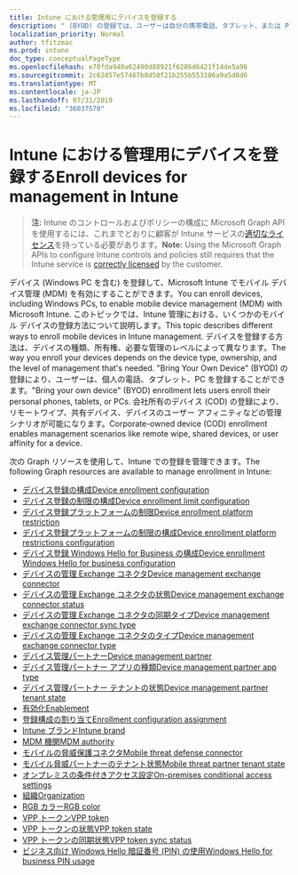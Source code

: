 ```yaml
---
title: Intune における管理用にデバイスを登録する
description: " (BYOD) の登録では、ユーザーは自分の携帯電話、タブレット、または Pc を登録できます。 会社所有のデバイス (COD) の登録により、リモートワイプ、共有デバイス、デバイスのユーザー アフィニティなどの管理シナリオが可能になります。"
localization_priority: Normal
author: tfitzmac
ms.prod: intune
doc_type: conceptualPageType
ms.openlocfilehash: e78fda940a62490d88921f6286d6421f14de5a96
ms.sourcegitcommit: 2c62457e57467b8d50f21b255b553106a9a5d8d6
ms.translationtype: MT
ms.contentlocale: ja-JP
ms.lasthandoff: 07/31/2019
ms.locfileid: "36037570"
---
```

# <a name="enroll-devices-for-management-in-intune"></a><span data-ttu-id="59b91-104">Intune における管理用にデバイスを登録する</span><span class="sxs-lookup"><span data-stu-id="59b91-104">Enroll devices for management in Intune</span></span>

> <span data-ttu-id="59b91-105">**注:** Intune のコントロールおよびポリシーの構成に Microsoft Graph API を使用するには、これまでどおりに顧客が Intune サービスの[適切なライセンス](https://www.microsoft.com/en-us/cloud-platform/microsoft-intune-pricing)を持っている必要があります。</span><span class="sxs-lookup"><span data-stu-id="59b91-105">**Note:** Using the Microsoft Graph APIs to configure Intune controls and policies still requires that the Intune service is [correctly licensed](https://www.microsoft.com/en-us/cloud-platform/microsoft-intune-pricing) by the customer.</span></span>

<span data-ttu-id="59b91-106">デバイス (Windows PC を含む) を登録して、Microsoft Intune でモバイル デバイス管理 (MDM) を有効にすることができます。</span><span class="sxs-lookup"><span data-stu-id="59b91-106">You can enroll devices, including Windows PCs, to enable mobile device management (MDM) with Microsoft Intune.</span></span> <span data-ttu-id="59b91-107">このトピックでは、Intune 管理における、いくつかのモバイル デバイスの登録方法について説明します。</span><span class="sxs-lookup"><span data-stu-id="59b91-107">This topic describes different ways to enroll mobile devices in Intune management.</span></span> <span data-ttu-id="59b91-108">デバイスを登録する方法は、デバイスの種類、所有権、必要な管理のレベルによって異なります。</span><span class="sxs-lookup"><span data-stu-id="59b91-108">The way you enroll your devices depends on the device type, ownership, and the level of management that's needed.</span></span> <span data-ttu-id="59b91-109">"Bring Your Own Device" (BYOD) の登録により、ユーザーは、個人の電話、タブレット、PC を登録することができます。</span><span class="sxs-lookup"><span data-stu-id="59b91-109">"Bring your own device" (BYOD) enrollment lets users enroll their personal phones, tablets, or PCs.</span></span> <span data-ttu-id="59b91-110">会社所有のデバイス (COD) の登録により、リモートワイプ、共有デバイス、デバイスのユーザー アフィニティなどの管理シナリオが可能になります。</span><span class="sxs-lookup"><span data-stu-id="59b91-110">Corporate-owned device (COD) enrollment enables management scenarios like remote wipe, shared devices, or user affinity for a device.</span></span>

<span data-ttu-id="59b91-111">次の Graph リソースを使用して、Intune での登録を管理できます。</span><span class="sxs-lookup"><span data-stu-id="59b91-111">The following Graph resources are available to manage enrollment in Intune:</span></span>  

- [<span data-ttu-id="59b91-112">デバイス登録の構成</span><span class="sxs-lookup"><span data-stu-id="59b91-112">Device enrollment configuration</span></span>](intune-onboarding-deviceenrollmentconfiguration.md)
- [<span data-ttu-id="59b91-113">デバイス登録の制限の構成</span><span class="sxs-lookup"><span data-stu-id="59b91-113">Device enrollment limit configuration</span></span>](intune-onboarding-deviceenrollmentlimitconfiguration.md)
- [<span data-ttu-id="59b91-114">デバイス登録プラットフォームの制限</span><span class="sxs-lookup"><span data-stu-id="59b91-114">Device enrollment platform restriction</span></span>](intune-onboarding-deviceenrollmentplatformrestriction.md)
- [<span data-ttu-id="59b91-115">デバイス登録プラットフォームの制限の構成</span><span class="sxs-lookup"><span data-stu-id="59b91-115">Device enrollment platform restrictions configuration</span></span>](intune-onboarding-deviceenrollmentplatformrestrictionsconfiguration.md)
- [<span data-ttu-id="59b91-116">デバイス登録 Windows Hello for Business の構成</span><span class="sxs-lookup"><span data-stu-id="59b91-116">Device enrollment Windows Hello for business configuration</span></span>](intune-onboarding-deviceenrollmentwindowshelloforbusinessconfiguration.md)
- [<span data-ttu-id="59b91-117">デバイスの管理 Exchange コネクタ</span><span class="sxs-lookup"><span data-stu-id="59b91-117">Device management exchange connector</span></span>](intune-onboarding-devicemanagementexchangeconnector.md)
- [<span data-ttu-id="59b91-118">デバイスの管理 Exchange コネクタの状態</span><span class="sxs-lookup"><span data-stu-id="59b91-118">Device management exchange connector status</span></span>](intune-onboarding-devicemanagementexchangeconnectorstatus.md)
- [<span data-ttu-id="59b91-119">デバイスの管理 Exchange コネクタの同期タイプ</span><span class="sxs-lookup"><span data-stu-id="59b91-119">Device management exchange connector sync type</span></span>](intune-onboarding-devicemanagementexchangeconnectorsynctype.md)
- [<span data-ttu-id="59b91-120">デバイスの管理 Exchange コネクタのタイプ</span><span class="sxs-lookup"><span data-stu-id="59b91-120">Device management exchange connector type</span></span>](intune-onboarding-devicemanagementexchangeconnectortype.md)
- [<span data-ttu-id="59b91-121">デバイス管理パートナー</span><span class="sxs-lookup"><span data-stu-id="59b91-121">Device management partner</span></span>](intune-onboarding-devicemanagementpartner.md)
- [<span data-ttu-id="59b91-122">デバイス管理パートナー アプリの種類</span><span class="sxs-lookup"><span data-stu-id="59b91-122">Device management partner app type</span></span>](intune-onboarding-devicemanagementpartnerapptype.md)
- [<span data-ttu-id="59b91-123">デバイス管理パートナー テナントの状態</span><span class="sxs-lookup"><span data-stu-id="59b91-123">Device management partner tenant state</span></span>](intune-onboarding-devicemanagementpartnertenantstate.md)
- [<span data-ttu-id="59b91-124">有効化</span><span class="sxs-lookup"><span data-stu-id="59b91-124">Enablement</span></span>](intune-onboarding-enablement.md)
- [<span data-ttu-id="59b91-125">登録構成の割り当て</span><span class="sxs-lookup"><span data-stu-id="59b91-125">Enrollment configuration assignment</span></span>](intune-onboarding-enrollmentconfigurationassignment.md)
- [<span data-ttu-id="59b91-126">Intune ブランド</span><span class="sxs-lookup"><span data-stu-id="59b91-126">Intune brand</span></span>](intune-onboarding-intunebrand.md)
- [<span data-ttu-id="59b91-127">MDM 機関</span><span class="sxs-lookup"><span data-stu-id="59b91-127">MDM authority</span></span>](intune-onboarding-mdmauthority.md)
- [<span data-ttu-id="59b91-128">モバイルの脅威保護コネクタ</span><span class="sxs-lookup"><span data-stu-id="59b91-128">Mobile threat defense connector</span></span>](intune-onboarding-mobilethreatdefenseconnector.md)
- [<span data-ttu-id="59b91-129">モバイル脅威パートナーのテナント状態</span><span class="sxs-lookup"><span data-stu-id="59b91-129">Mobile threat partner tenant state</span></span>](intune-onboarding-mobilethreatpartnertenantstate.md)
- [<span data-ttu-id="59b91-130">オンプレミスの条件付きアクセス設定</span><span class="sxs-lookup"><span data-stu-id="59b91-130">On-premises conditional access settings</span></span>](intune-onboarding-onpremisesconditionalaccesssettings.md)
- [<span data-ttu-id="59b91-131">組織</span><span class="sxs-lookup"><span data-stu-id="59b91-131">Organization</span></span>](intune-onboarding-organization.md)
- [<span data-ttu-id="59b91-132">RGB カラー</span><span class="sxs-lookup"><span data-stu-id="59b91-132">RGB color</span></span>](intune-onboarding-rgbcolor.md)
- [<span data-ttu-id="59b91-133">VPP トークン</span><span class="sxs-lookup"><span data-stu-id="59b91-133">VPP token</span></span>](intune-onboarding-vpptoken.md)
- [<span data-ttu-id="59b91-134">VPP トークンの状態</span><span class="sxs-lookup"><span data-stu-id="59b91-134">VPP token state</span></span>](intune-onboarding-vpptokenstate.md)
- [<span data-ttu-id="59b91-135">VPP トークンの同期状態</span><span class="sxs-lookup"><span data-stu-id="59b91-135">VPP token sync status</span></span>](intune-onboarding-vpptokensyncstatus.md)
- [<span data-ttu-id="59b91-136">ビジネス向け Windows Hello 暗証番号 (PIN) の使用</span><span class="sxs-lookup"><span data-stu-id="59b91-136">Windows Hello for business PIN usage</span></span>](intune-onboarding-windowshelloforbusinesspinusage.md)
